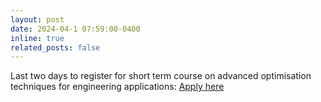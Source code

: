 ```yaml
---
layout: post
date: 2024-04-1 07:59:00-0400
inline: true
related_posts: false
---
```


Last two days to register for short term course on advanced optimisation techniques for engineering applications: [Apply here](https://lnkd.in/eM4fQ8t6)
